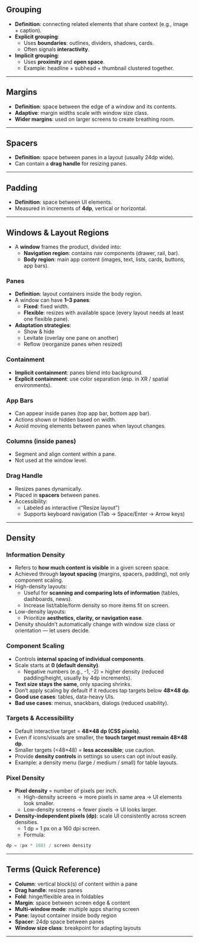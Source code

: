 
## Grouping

- **Definition**: connecting related elements that share context (e.g., image + caption).
- **Explicit grouping**:
    - Uses **boundaries**: outlines, dividers, shadows, cards.
    - Often signals **interactivity**.
- **Implicit grouping**:
    - Uses **proximity** and **open space**.
    - Example: headline + subhead + thumbnail clustered together.

---
## Margins

- **Definition**: space between the edge of a window and its contents.
- **Adaptive**: margin widths scale with window size class.
- **Wider margins**: used on larger screens to create breathing room.

---
## Spacers

- **Definition**: space between panes in a layout (usually 24dp wide).
- Can contain a **drag handle** for resizing panes.

---
## Padding

- **Definition**: space between UI elements.
- Measured in increments of **4dp**, vertical or horizontal.

---
## Windows & Layout Regions

- A **window** frames the product, divided into:
    - **Navigation region**: contains nav components (drawer, rail, bar).
    - **Body region**: main app content (images, text, lists, cards, buttons, app bars).

### Panes

- **Definition**: layout containers inside the body region.
- A window can have **1–3 panes**:
    - **Fixed**: fixed width.
    - **Flexible**: resizes with available space (every layout needs at least one flexible pane).
- **Adaptation strategies**:
    - Show & hide
    - Levitate (overlay one pane on another)
    - Reflow (reorganize panes when resized)

### Containment

- **Implicit containment**: panes blend into background.
- **Explicit containment**: use color separation (esp. in XR / spatial environments).

### App Bars

- Can appear inside panes (top app bar, bottom app bar).
- Actions shown or hidden based on width.
- Avoid moving elements between panes when layout changes.

### Columns (inside panes)

- Segment and align content within a pane.
- Not used at the window level.

### Drag Handle

- Resizes panes dynamically.
- Placed in **spacers** between panes.
- Accessibility:
    - Labeled as interactive (“Resize layout”)
    - Supports keyboard navigation (Tab → Space/Enter → Arrow keys)

---
## Density

### Information Density

- Refers to **how much content is visible** in a given screen space.
- Achieved through **layout spacing** (margins, spacers, padding), not only component scaling.
- High-density layouts:
    - Useful for **scanning and comparing lots of information** (tables, dashboards, news).
    - Increase list/table/form density so more items fit on screen.
- Low-density layouts:
    - Prioritize **aesthetics, clarity, or navigation ease**.
- Density shouldn’t automatically change with window size class or orientation — let users decide.

### Component Scaling

- Controls **internal spacing of individual components**.
- Scale starts at **0 (default density)**.
    - Negative numbers (e.g., -1, -2) = higher density (reduced padding/height, usually by 4dp increments).
- **Text size stays the same**, only spacing shrinks.
- Don’t apply scaling by default if it reduces tap targets below **48×48 dp**.
- **Good use cases**: tables, data-heavy UIs.
- **Bad use cases**: menus, snackbars, dialogs (reduced usability).

### Targets & Accessibility

- Default interactive target = **48×48 dp (CSS pixels)**.
- Even if icons/visuals are smaller, the **touch target must remain 48×48 dp**.
- Smaller targets (<48×48) = **less accessible**; use caution.
- Provide **density controls** in settings so users can opt in/out easily.
- Example: a density menu (large / medium / small) for table layouts.

### Pixel Density

- **Pixel density** = number of pixels per inch.
    - High-density screens → more pixels in same area → UI elements look smaller.
    - Low-density screens → fewer pixels → UI looks larger.
- **Density-independent pixels (dp)**: scale UI consistently across screen densities.
    - 1 dp = 1 px on a 160 dpi screen.
    - Formula:

```kotlin
dp = (px * 160) / screen density
```

---
## Terms (Quick Reference)

- **Column**: vertical block(s) of content within a pane
- **Drag handle**: resizes panes
- **Fold**: hinge/flexible area in foldables
- **Margin**: space between screen edge & content
- **Multi-window mode**: multiple apps sharing screen
- **Pane**: layout container inside body region
- **Spacer**: 24dp space between panes
- **Window size class**: breakpoint for adapting layouts

---
